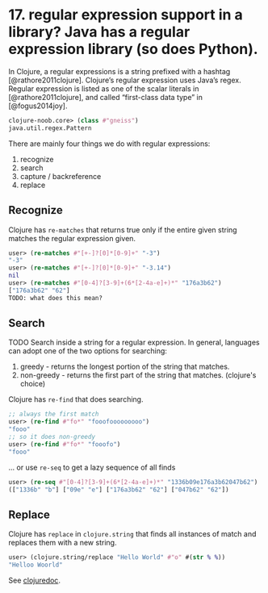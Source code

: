 # 17. regular expression support in a library? Java has a regular expression library (so does Python).

In Clojure, a regular expressions is a string prefixed with a hashtag [@rathore2011clojure]. Clojure’s regular
expression uses Java’s regex. Regular expression is listed as one of the scalar literals in [@rathore2011clojure], and called “first-class data type” in [@fogus2014joy].


```clojure
clojure-noob.core> (class #"gneiss")
java.util.regex.Pattern
```


There are mainly four things we do with regular expressions:

1. recognize
2. search
3. capture / backreference
4. replace

## Recognize

Clojure has `re-matches` that returns true only if the entire given string matches the regular expression given.

```clojure
user> (re-matches #"[+-]?[0]*[0-9]+" "-3")
"-3"
user> (re-matches #"[+-]?[0]*[0-9]+" "-3.14")
nil
user> (re-matches #"[0-4]?[3-9]+(6*[2-4a-e]+)*" "176a3b62")
["176a3b62" "62"]
TODO: what does this mean?
```

## Search

TODO
Search inside a string for a regular expression. In general, languages can adopt one of the two options for searching:

1. greedy - returns the longest portion of the string that matches.
2. non-greedy - returns the first part of the string that matches. (clojure's choice)

Clojure has `re-find` that does searching.


```Clojure
;; always the first match
user> (re-find #"fo*" "fooofooooooooo")
"fooo"
;; so it does non-greedy
user> (re-find #"fo*" "fooofo")
"fooo"
```

... or use `re-seq` to get a lazy sequence of all finds
```clojure
user> (re-seq #"[0-4]?[3-9]+(6*[2-4a-e]+)*" "1336b09e176a3b62047b62")
(["1336b" "b"] ["09e" "e"] ["176a3b62" "62"] ["047b62" "62"])
```

## Replace

Clojure has `replace` in `clojure.string` that finds all instances of match and replaces them with a new string.

```clojure
user> (clojure.string/replace "Hello World" #"o" #(str % %))
"Helloo Woorld"
```

See [clojuredoc](https://clojuredocs.org/).
